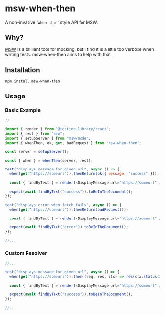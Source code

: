 # msw-when-then

A non-invasive '`when-then`' style API for [MSW](https://mswjs.io/).

## Why?

[MSW](https://mswjs.io/) is a brilliant tool for mocking, but I find it is a little too verbose when writing tests.
msw-when-then aims to help with that.

## Installation

`npm install msw-when-then`

## Usage

### Basic Example

```js
//...

import { render } from "@testing-library/react";
import { rest } from "msw";
import { setupServer } from "msw/node";
import { whenThen, ok, get, badRequest } from "msw-when-then";

const server = setupServer();

const { when } = whenThen(server, rest);

test("displays message for given url", async () => {
  when(get("https://someurl")).thenReturn(ok({ message: "success" }));

  const { findByText } = render(<DisplayMessage url="https://someurl" />);

  expect(await findByText("success")).toBeInTheDocument();
});

test("displays error when fetch fails", async () => {
  when(get("https://someurl")).thenReturn(badRequest());

  const { findByText } = render(<DisplayMessage url="https://someurl" />);

  expect(await findByText("error")).toBeInTheDocument();
});

//...

```

### Custom Resolver

```js
//...

test("displays message for given url", async () => {
  when(get("https://someurl")).then((req, res, ctx) => res(ctx.status(200)));

  const { findByText } = render(<DisplayMessage url="https://someurl" />);

  expect(await findByText("success")).toBeInTheDocument();
});

//...

```